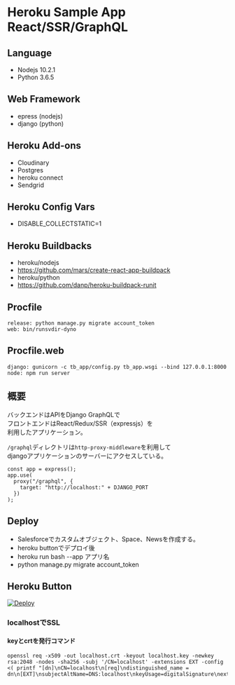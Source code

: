 # Heroku Sample App React/SSR/GraphQL
## Language
- Nodejs 10.2.1
- Python 3.6.5
## Web Framework
- epress (nodejs)
- django (python)
## Heroku Add-ons
- Cloudinary
- Postgres
- heroku connect
- Sendgrid
## Heroku Config Vars
- DISABLE_COLLECTSTATIC=1

## Heroku Buildbacks
- heroku/nodejs
- https://github.com/mars/create-react-app-buildpack
- heroku/python
- https://github.com/danp/heroku-buildpack-runit

## Procfile
```
release: python manage.py migrate account_token
web: bin/runsvdir-dyno
```
## Procfile.web
```
django: gunicorn -c tb_app/config.py tb_app.wsgi --bind 127.0.0.1:8000
node: npm run server
```
## 概要
バックエンドはAPIをDjango GraphQLで<br>
フロントエンドはReact/Redux/SSR（expressjs）を<br>
利用したアプリケーション。

`/graphql`ディレクトリは`http-proxy-middleware`を利用して<br>
djangoアプリケーションのサーバーにアクセスしている。

```
const app = express();
app.use(
  proxy("/graphql", {
    target: "http://localhost:" + DJANGO_PORT
  })
);
```

## Deploy
- Salesforceでカスタムオブジェクト、Space、Newsを作成する。
- heroku buttonでデプロイ後
- heroku run bash --app アプリ名
- python manage.py migrate account_token


## Heroku Button
[![Deploy](https://www.herokucdn.com/deploy/button.png)](https://heroku.com/deploy)

### localhostでSSL
#### keyとcrtを発行コマンド
```
openssl req -x509 -out localhost.crt -keyout localhost.key -newkey rsa:2048 -nodes -sha256 -subj '/CN=localhost' -extensions EXT -config <( printf "[dn]\nCN=localhost\n[req]\ndistinguished_name = dn\n[EXT]\nsubjectAltName=DNS:localhost\nkeyUsage=digitalSignature\nextendedKeyUsage=serverAuth")
```
